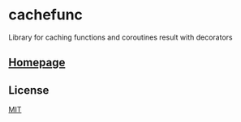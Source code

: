 # cachefunc

Library for caching functions and coroutines result with decorators

## [Homepage](https://github.com/ma-petrov/cachefunc)

## License

[MIT](https://choosealicense.com/licenses/mit/)